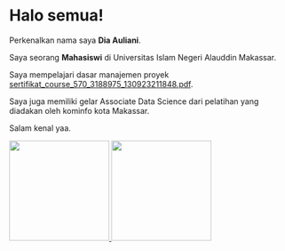 # Halo semua! 

Perkenalkan nama saya **Dia Auliani**.<br>

Saya seorang **Mahasiswi** di Universitas Islam Negeri Alauddin Makassar.<br>

Saya mempelajari dasar manajemen proyek [sertifikat_course_570_3188975_130923211848.pdf](https://github.com/aulian114/penuliscode/files/12837087/sertifikat_course_570_3188975_130923211848.pdf).<br>

Saya juga memiliki gelar  Associate Data Science dari pelatihan yang diadakan oleh kominfo kota Makassar.<br>

Salam kenal yaa.

<p align="left">
<a href="https://github.com/aulian114">
  <img height="180em" src="https://github-readme-stats-eight-theta.vercel.app/api?username=penuliscode&show_icons=true&theme=algolia&include_all_commits=true&count_private=true"/>
  <img height="180em" src="https://github-readme-stats-eight-theta.vercel.app/api/top-langs/?username=penuliscode&layout=compact&theme=algolia"/>
</a>
</p>
